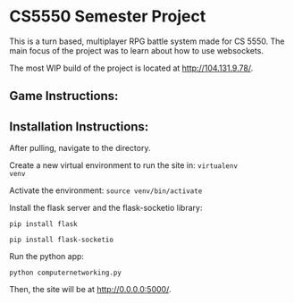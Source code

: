 <h1>CS5550 Semester Project</h1>

This is a turn based, multiplayer RPG battle system made for CS 5550. 
The main focus of the project was to learn about how to use websockets.

The most WIP build of the project is located at http://104.131.9.78/.

<h2>Game Instructions:</h2>



<h2>Installation Instructions:</h2>

After pulling, navigate to the directory.

Create a new virtual environment to run the site in:
<code>virtualenv venv </code>

Activate the environment: 
<code>source venv/bin/activate</code>

Install the flask server and the flask-socketio library:

<code>pip install flask</code>

<code>pip install flask-socketio</code>

Run the python app:

<code>python computernetworking.py</code>

Then, the site will be at http://0.0.0.0:5000/. 
